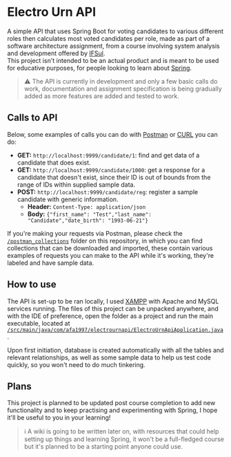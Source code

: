 # Electro Urn API

A simple API that uses Spring Boot for voting candidates to various different roles then calculates most voted candidates per role, made as part of a software architecture assignment, from a course involving system analysis and development offered by [IFSul](http://www.ifsul.edu.br).<br/>
This project isn't intended to be an actual product and is meant to be used for educative purposes, for people looking to learn about [Spring](https://spring.io/).

> :warning: The API is currently in development and only a few basic calls do work, documentation and assignment specification is being gradually added as more features are added and tested to work.

## Calls to API

Below, some examples of calls you can do with [Postman](https://www.postman.com/) or [CURL](https://curl.se/) you can do:

* **GET:** `http://localhost:9999/candidate/1`: find and get data of a candidate that does exist.
* **GET:** `http://localhost:9999/candidate/1000`: get a response for a candidate that doesn't exist, since their ID is out of bounds from the range of IDs within supplied sample data.
* **POST:** `http://localhost:9999/candidate/reg`: register a sample candidate with generic information.
  * **Header:** `Content-Type: application/json`
  * **Body:** `{"first_name": "Test","last_name": "Candidate","date_birth": "1993-06-21"}`

If you're making your requests via Postman, please check the [`/postman_collections`](/postman_collections) folder on this repository, in which you can find collections that can be downloaded and imported, these contain various examples of requests you can make to the API while it's working, they're labeled and have sample data.

## How to use

The API is set-up to be ran locally, I used [XAMPP](https://www.apachefriends.org/) with Apache and MySQL services running.
The files of this project can be unpacked anywhere, and with the IDE of preference, open the folder as a project and run the main executable, located at [`/src/main/java/com/afa1997/electrournapi/ElectroUrnApiApplication.java`](/src/main/java/com/afa1997/electrournapi/ElectroUrnApiApplication.java).

Upon first initiation, database is created automatically with all the tables and relevant relationships, as well as some sample data to help us test code quickly, so you won't need to do much tinkering.

## Plans

This project is planned to be updated post course completion to add new functionality and to keep practising and experimenting with Spring, I hope it'll be useful to you in your learning!

> :information_source: A wiki is going to be written later on, with resources that could help setting up things and learning Spring, it won't be a full-fledged course but it's planned to be a starting point anyone could use. 